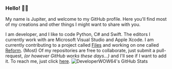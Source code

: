 ### Hello! 👨‍💻
My name is Jupiter, and welcome to my GitHub profile. Here you'll find most of my creations and other things I might want to share with you.

I am developer, and I like to code Python, C# and Swift. The editors I currently work with are Microsoft Visual Studio and Apple Xcode. I am currently contributing to a project called [Files](https://github.com/files-community/Files) and working on one called [Reform](https://github.com/DeveloperWOW64/Reform). (Most) Of my repositories are free to collaborate, just submit a pull-request, *(or however GitHub works these days...)* and I'll see if I want to add it. To reach me, just click [here](mailto:devwow64@gmail.com).
![DeveloperWOW64's GitHub Stats](https://github-readme-stats.vercel.app/api?username=DeveloperWOW64&show_icons=true&include_all_commits=true&count_private=true)

<!--
**DeveloperWOW64/DeveloperWOW64** is a ✨ _special_ ✨ repository because its `README.md` (this file) appears on your GitHub profile.

Here are some ideas to get you started:

- 🔭 I’m currently working on ...
- 🌱 I’m currently learning ...
- 👯 I’m looking to collaborate on ...
- 🤔 I’m looking for help with ...
- 💬 Ask me about ...
- 📫 How to reach me: ...
- 😄 Pronouns: ...
- ⚡ Fun fact: ...
-->
